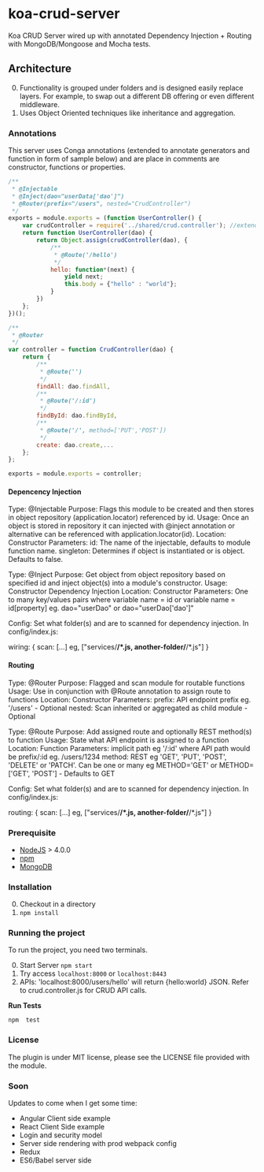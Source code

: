 # koa-crud-server

Koa CRUD Server wired up with annotated Dependency Injection + Routing with MongoDB/Mongoose and Mocha tests.

## Architecture

0. Functionality is grouped under folders and is designed easily replace layers. For example, to swap out a different DB offering or even different middleware.
0. Uses Object Oriented techniques like inheritance and aggregation.

### Annotations

This server uses Conga annotations (extended to annotate generators and function in form of sample below) and are place in comments are constructor, functions or properties.

```javascript
/**
 * @Injectable
 * @Inject(dao="userData['dao']")
 * @Router(prefix="/users", nested="CrudController")
 */
exports = module.exports = (function UserController() {
    var crudController = require('../shared/crud.controller'); //extends crudController
    return function UserController(dao) {
        return Object.assign(crudController(dao), {
            /**
             * @Route('/hello')
             */
            hello: function*(next) {
                yield next;
                this.body = {"hello" : "world"};
            }
        })
    };
})();

/**
 * @Router
 */
var controller = function CrudController(dao) {
    return {
        /**
         * @Route('')
         */
        findAll: dao.findAll,
        /**
         * @Route('/:id')
         */
        findById: dao.findById,
        /**
         * @Route('/', method=['PUT','POST'])
         */
        create: dao.create,...
    };
};

exports = module.exports = controller;

```

#### Depencency Injection

Type: @Injectable
Purpose: Flags this module to be created and then stores in object repository (application.locator) referenced by id.
Usage: Once an object is stored in repository it can injected with @inject annotation or alternative can be referenced with application.locator(id).
Location: Constructor
Parameters: 
   id: The name of the injectable, defaults to module function name.
   singleton: Determines if object is instantiated or is object. Defaults to false.

Type: @Inject
Purpose: Get object from object repository based on specified id and inject object(s) into a module's constructor.
Usage: Constructor Dependency Injection
Location: Constructor
Parameters: One to many key/values pairs where variable name = id or variable name = id[property] eg. dao="userDao" or dao="userDao['dao']" 
    
Config:
Set what folder(s) and are to scanned for dependency injection. In config/index.js:

wiring: {
   scan: [...] eg, ["services/**/*.js, another-folder/**/*.js"]
}   

#### Routing

Type: @Router 
Purpose: Flagged and scan module for routable functions
Usage: Use in conjunction with @Route annotation to assign route to functions
Location: Constructor
Parameters: 
    prefix: API endpoint prefix eg. '/users' - Optional
    nested: Scan inherited or aggregated as child module - Optional
    
Type: @Route
Purpose: Add assigned route and optionally REST method(s) to function
Usage: State what API endpoint is assigned to a function
Location: Function
Parameters:
    implicit path eg '/:id' where API path would be prefix/:id eg. /users/1234
    method: REST eg 'GET', 'PUT', 'POST', 'DELETE' or 'PATCH'. Can be one or many eg METHOD='GET' or METHOD=['GET', 'POST'] - Defaults to GET

Config:
Set what folder(s) and are to scanned for dependency injection. In config/index.js:

routing: {
   scan: [...] eg, ["services/**/*.js, another-folder/**/*.js"]
}

### Prerequisite

* [NodeJS](http://nodejs.org/download/) > 4.0.0
* [npm](https://www.npmjs.org/)
* [MongoDB](http://www.mongodb.org/downloads)

### Installation

0. Checkout in a directory
0. `npm install`

### Running the project

To run the project, you need two terminals.

0. Start Server `npm start`
0. Try access `localhost:8000` or `localhost:8443`
0. APIs: 'localhost:8000/users/hello' will return {hello:world} JSON. Refer to crud.controller.js for CRUD API calls.


**Run Tests**

`npm  test`

### License

The plugin is under MIT license, please see the LICENSE file provided with the module.

### Soon

Updates to come when I get some time:

 - Angular Client side example
 - React Client Side example
 - Login and security model
 - Server side rendering with prod webpack config
 - Redux
 - ES6/Babel server side
